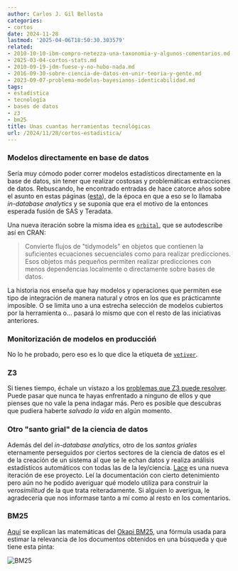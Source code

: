 ```yaml
---
author: Carlos J. Gil Bellosta
categories:
- cortos
date: 2024-11-28
lastmod: '2025-04-06T18:50:30.303579'
related:
- 2010-10-10-ibm-compro-netezza-una-taxonomia-y-algunos-comentarios.md
- 2025-03-04-cortos-stats.md
- 2010-09-19-jdm-fuese-y-no-hubo-nada.md
- 2016-09-30-sobre-ciencia-de-datos-en-unir-teoria-y-gente.md
- 2023-09-07-problema-modelos-bayesianos-identicabilidad.md
tags:
- estadística
- tecnología
- bases de datos
- z3
- bm25
title: Unas cuantas herramientas tecnológicas
url: /2024/11/28/cortos-estadistica/
---
```


### Modelos directamente en base de datos

Sería muy cómodo poder correr modelos estadísticos directamente en la base de datos, sin tener que realizar costosas y problemáticas extracciones de datos. Rebuscando, he encontrado entradas de hace catorce años sobre el asunto en estas páginas ([esta](/2010/10/14/mas-sobre-lo-de-netezza/)), de la época en que a eso se lo llamaba _in-database analytics_ y se suponía que era el motivo de la entonces esperada fusión de SAS y Teradata.

Una nueva iteración sobre la misma idea es [`orbital`](https://muestrear-no-es-pecado.netlify.app/2024/11/orbital_entornos_hostiles.html), que se autodescribe así en CRAN:

> Convierte flujos de "tidymodels" en objetos que contienen la suficientes ecuaciones secuenciales como para realizar predicciones. Esos objetos más pequeños permiten realizar predicciones con menos dependencias localmente o directamente sobre bases de datos.

La historia nos enseña que hay modelos y operaciones que permiten ese tipo de integración de manera natural y otros en los que es prácticamnte imposible. O se limita uno a una estrecha selección de modelos cubiertos por la herramienta o... pasará lo mismo que con el resto de las iniciativas anteriores.

### Monitorización de modelos en produccióń

No lo he probado, pero eso es lo que dice la etiqueta de [`vetiver`](https://www.jumpingrivers.com/blog/vetiver-monitoring-mlops-deployment/).

### Z3

Si tienes tiempo, échale un vistazo a los [problemas que Z3 puede resolver](https://microsoft.github.io/z3guide/programming/Z3%20Python%20-%20Readonly/Introduction). Puede pasar que nunca te hayas enfrentado a ninguno de ellos y que pienses que no vale la pena indagar más. Pero es posible que descubras que pudiera haberte _salvado la vida_ en algún momento.


### Otro "santo grial" de la ciencia de datos

Además del del _in-database analytics_, otro de los _santos griales_ eternamente perseguidos por ciertos sectores de la ciencia de datos es el de la creación de un sistema al que se le echan datos y realiza análisis estadísticos automáticos con todas las de la ley/ciencia. [Lace](https://www.lace.dev/) es una nueva iteración de ese proyecto. Leí la documentación con cierto detenimiento pero aún no he podido averiguar qué modelo utiliza para construir la _verosimilitud_ de la que trata reiteradamente. Si alguien lo averigua, le agradecería que nos informase tanto a mí como al resto en los comentarios.

### BM25

[Aquí](https://emschwartz.me/understanding-the-bm25-full-text-search-algorithm/)
se explican las matemáticas del
[Okapi BM25](https://en.wikipedia.org/wiki/Okapi_BM25),
una fórmula usada para estimar la relevancia de los documentos obtenidos en una búsqueda y que tiene esta pinta:

![BM25](/wp-uploads/2024/bm25.png#center)
